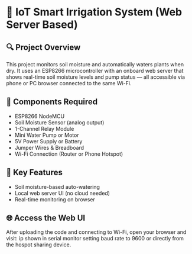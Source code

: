 # 🌿 IoT Smart Irrigation System (Web Server Based)

## 🔍 Project Overview
This project monitors soil moisture and automatically waters plants when dry. It uses an ESP8266 microcontroller with an onboard web server that shows real-time soil moisture levels and pump status — all accessible via phone or PC browser connected to the same Wi-Fi.

## 🧰 Components Required
- ESP8266 NodeMCU
- Soil Moisture Sensor (analog output)
- 1-Channel Relay Module
- Mini Water Pump or Motor
- 5V Power Supply or Battery
- Jumper Wires & Breadboard
- Wi-Fi Connection (Router or Phone Hotspot)

## 🧠 Key Features
- Soil moisture-based auto-watering
- Local web server UI (no cloud needed)
- Real-time monitoring on browser

## 🌐 Access the Web UI
After uploading the code and connecting to Wi-Fi, open your browser and visit: ip shown in serial monitor setting baud rate to 9600 or directly from the hospot sharing device.
